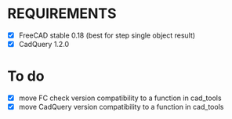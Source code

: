 # REQUIREMENTS
- [x] FreeCAD stable 0.18 (best for step single object result)
- [x] CadQuery 1.2.0 

# To do
- [x] move FC check version compatibility to a function in cad_tools
- [x] move CadQuery version compatibility to a function in cad_tools
